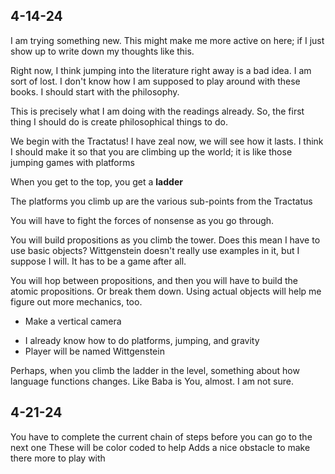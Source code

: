 ## 4-14-24

I am trying something new. This might make me more active on here; if I just show up to write down my thoughts like this.

Right now, I think jumping into the literature right away is a bad idea. I am sort of lost. 
I don't know how I am supposed to play around with these books. I should start with the philosophy.

This is precisely what I am doing with the readings already.
So, the first thing I should do is create philosophical things to do.

We begin with the Tractatus! I have zeal now, we will see how it lasts.
I think I should make it so that you are climbing up the world; it is like those jumping games with platforms

When you get to the top, you get a **ladder**

The platforms you climb up are the various sub-points from the Tractatus

You will have to fight the forces of nonsense as you go through.

You will build propositions as you climb the tower. Does this mean I have to use basic objects?
Wittgenstein doesn't really use examples in it, but I suppose I will. It has to be a game after all.

You will hop between propositions, and then you will have to build the atomic propositions. Or break them down.
Using actual objects will help me figure out more mechanics, too. 


- Make a vertical camera
+ I already know how to do platforms, jumping, and gravity
+ Player will be named Wittgenstein

Perhaps, when you climb the ladder in the level, something about how language functions changes.
Like Baba is You, almost. I am not sure. 

## 4-21-24

You have to complete the current chain of steps before you can go to the next one
These will be color coded to help
Adds a nice obstacle to make there more to play with